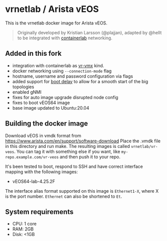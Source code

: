 # vrnetlab / Arista vEOS

This is the vrnetlab docker image for Arista vEOS.

> Originally developed by Kristian Larsson (@plajjan), adapted by @hellt to be integrated with [containerlab](https://containerlab.srlinux.dev) networking.

## Added in this fork

* integration with containerlab as [vr-vmx](https://containerlab.srlinux.dev/manual/kinds/vr-vmx/) kind.
* docker networking using `--connection-mode` flag
* hostname, username and password configuration via flags
* added support for [boot delay](https://containerlab.srlinux.dev/manual/vrnetlab/#boot-delay) to allow for a smooth start of the big topologies
* enabled gNMI
* fixes for auto image upgrade disrupted node config
* fixes to boot vEOS64 image
* base image updated to Ubuntu:20.04

## Building the docker image
Download vEOS in vmdk format from https://www.arista.com/en/support/software-download
Place the .vmdk file in this directory and run make. The resulting images is called `vrnetlab/vr-veos`. You can
tag it with something else if you want, like `my-repo.example.com/vr-veos` and
then push it to your repo.


It's been tested to boot, respond to SSH and have correct interface mapping
with the following images:

 * vEOS64-lab-4.25.2F

The interface alias format supported on this image is `Ethernet1-X`, where X is the port number. `Ethernet` can also be shortened to `Et`.

## System requirements

* CPU: 1 core
* RAM: 2GB
* Disk: <1GB

